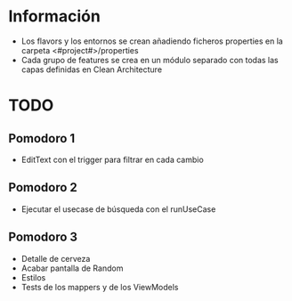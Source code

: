 # Información
- Los flavors y los entornos se crean añadiendo ficheros properties en la carpeta <#project#>/properties
- Cada grupo de features se crea en un módulo separado con todas las capas definidas en Clean Architecture

# TODO

## Pomodoro 1
- EditText con el trigger para filtrar en cada cambio

## Pomodoro 2
- Ejecutar el usecase de búsqueda con el runUseCase

## Pomodoro 3
- Detalle de cerveza
- Acabar pantalla de Random
- Estilos
- Tests de los mappers y de los ViewModels
